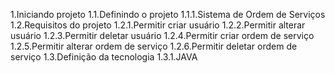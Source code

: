 1.Iniciando projeto
    1.1.Definindo o projeto
        1.1.1.Sistema de Ordem de Serviços
    1.2.Requisitos do projeto
        1.2.1.Permitir criar usuário
        1.2.2.Permitir alterar usuário
        1.2.3.Permitir deletar usuário
        1.2.4.Permitir criar ordem de serviço
        1.2.5.Permitir alterar ordem de serviço
        1.2.6.Permitir deletar ordem de serviço
    1.3.Definição da tecnologia
        1.3.1.JAVA